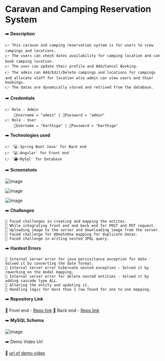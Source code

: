 # **Caravan and Camping Reservation System**


➡️ **Description**

    👉 This caravan and camping reservation system is for users to view campings and locations. 
    👉 The users can check dates availability for camping location and can book camping location.
    👉 The user can update their profile and Add/Cancel Booking.
    👉 The admin can Add/Edit/Delete campings and locations for campings and allocate staff for location also admin can view users and thier bookings.
    👉 The datas are dynamically stored and retrived from the database.
  


➡️ **Credentials**

    👉 Role - Admin
        📧Username = "admin" | 🔐Password = "admin"
    👉 Role - User
        📧Username = "Karthiga" | 🔐Password = "Karthiga"


➡️ **Technologies used**

    👉 '💻-Spring Boot Java' for Back end
    👉 '💻-Angular' for Front end 
    👉 '🗃️-MySql' for Database 


➡️ **Screenshots**

![image](https://github.com/KarthigaGurusamy/Caravan-Camping-Reservation-System/assets/145537707/05b6407b-8e2a-4da6-9a51-3346c52c39dc)

![image](https://github.com/KarthigaGurusamy/Caravan-Camping-Reservation-System/assets/145537707/9e389411-9fd4-4b75-941b-3b77b2025b11)

![image](https://github.com/KarthigaGurusamy/Caravan-Camping-Reservation-System/assets/145537707/e6d38931-46e2-44c2-8da1-96609ec66a1e)



➡️ **Challenges**

    🔴 Faced challenges in creating and mapping the entites.
    🔴 While integrating front end and back end for POST and PUT request.
    🔴 Uploading image to the server and downloading image from the server.
    🔴 Faced challenge for @OnetoOne mapping for duplicate datas.
    🔴 Faced challenge in writing nested JPQL query.


➡️ **Hardest Errors** 

    🚩 Internal server error for java persisitance exception for date - Solved it by converting the date format.
    🚩 Internal server error hibernate nested exception - Solved it by reworking on the modal mapping.
    🚩 Internal server error for delete nested entities - Solved it by adding cascade type ALL.
    🚩 Altering the entity and updating it.
    🚩 Handling logic for more than 1 row found for one to one mapping.


➡️ **Repository Link**

🔗 Front end - [Repo link](https://github.com/KarthigaGurusamy/Caravan-Camping-Reservation-System) 
🔗 Back end - [Repo link](https://github.com/KarthigaGurusamy/Spring-Boot-Caravan-Camping)


➡️ **MySQL Schema**

![image](https://github.com/KarthigaGurusamy/Caravan-Camping-Reservation-System/assets/145537707/4665601b-1cbe-45af-a2a6-178f9028e6c4)
 


➡️ Demo Video Url
  
🔗 [url of demo video](https://drive.google.com/file/d/1rLvVCXfQnxBMMVxPHV7zUvvO46Uu8abX/view?usp=sharing)
  
  
  
  
